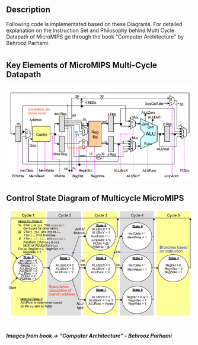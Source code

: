 ## Description
Following code is implementated based on these Diagrams. For detailed explanation on the Instruction Set and Philosophy behind Multi Cycle Datapath of MicroMIPS go through the book "Computer Architecture" by Behrooz Parhami.
#
## Key Elements of MicroMIPS Multi-Cycle Datapath
![Screenshot](MultiCycleDatapath.png)

## Control State Diagram of Multicycle MicroMIPS
![Screenshot](ControlSectionFSM.png)

#
##### Images from book -> "Computer Architecture" - Behrooz Parhami

